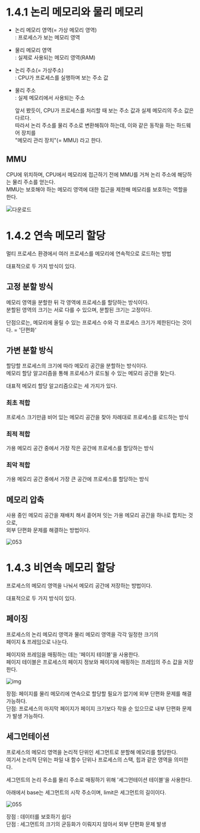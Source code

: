 # 1.4.1 논리 메모리와 물리 메모리 
- 논리 메모리 영역(= 가상 메모리 영역)          
  : 프로세스가 보는 메모리 영역          
- 물리 메모리 영역       
  : 실제로 사용되는 메모리 영역(RAM)      
- 논리 주소(= 가상주소)       
  : CPU가 프로세스를 실행하며 보는 주소 값
- 물리 주소          
  : 실제 메모리에서 사용되는 주소

  앞서 봤듯이, CPU가 프로세스를 처리할 때 보는 주소 값과 실제 메모리의 주소 값은 다르다.         
  따라서 논리 주소를 물리 주소로 변환해줘야 하는데, 이와 같은 동작을 하는 하드웨어 장치를           
  "메모리 관리 장치"(= MMU) 라고 한다.

## MMU 
CPU에 위치하며, CPU에서 메모리에 접근하기 전에 MMU를 거쳐 논리 주소에 해당하는 물리 주소를 얻는다.        
MMU는 보호해야 하는 메모리 영역에 대한 접근을 제한해 메모리를 보호하는 역할을 한다.     

![다운로드](https://github.com/leeshinbi/CS_Study/assets/109641586/24c2c106-2a16-43f2-98a1-95fadf1b472e)

# 1.4.2 연속 메모리 할당
멀티 프로세스 환경에서 여러 프로세스를 메모리에 연속적으로 로드하는 방법 

대표적으로 두 가지 방식이 있다. 

## 고정 분할 방식
메모리 영역을 분할한 뒤 각 영역에 프로세스를 할당하는 방식이다.     
분할된 영역의 크기는 서로 다를 수 있으며, 분할된 크기는 고정이다.    

단점으로는, 메모리에 올릴 수 있는 프로세스 수와 각 프로세스 크기가 제한된다는 것이다. = '단편화'

## 가변 분할 방식
할당할 프로세스의 크기에 따라 메모리 공간을 분할하는 방식이다.    
메모리 할당 알고리즘을 통해 프로세스가 로드될 수 있는 메모리 공간을 찾는다.    

대표적 메모리 할당 알고리즘으로는 세 가지가 있다. 

### 최초 적합 
프로세스 크기만큼 비어 있는 메모리 공간을 찾아 차례대로 프로세스를 로드하는 방식 

### 최적 적합
가용 메모리 공간 중에서 가장 작은 공간에 프로세스를 할당하는 방식

### 최악 적합 
가용 메모리 공간 중에서 가장 큰 공간에 프로세스를 할당하는 방식

## 메모리 압축
사용 중인 메모리 공간을 재배치 해서 흩어져 잇는 가용 메모리 공간을 하나로 합치는 것으로,    
외부 단편화 문제를 해결하는 방법이다.    

![053](https://github.com/leeshinbi/CS_Study/assets/109641586/2efd9454-6b3a-4e07-8426-35eaa2c9a4ad)

# 1.4.3 비연속 메모리 할당 
프로세스의 메모리 영역을 나눠서 메모리 공간에 저장하는 방법이다. 

대표적으로 두 가지 방식이 있다. 

## 페이징
프로세스의 논리 메모리 영역과 물리 메모리 영역을 각각 일정한 크기의    
페이지 & 프레임으로 나눈다. 

페이지와 프레임을 매핑하는 데는 '페이지 테이블'을 사용한다.   
페이지 테이블은 프로세스의 페이지 정보와 페이지에 매핑하는 프레임의 주소 값을 저장한다. 

![img](https://github.com/leeshinbi/CS_Study/assets/109641586/77122d0c-e70a-492f-b996-665b98a27999)

장점: 페이지를 물리 메모리에 연속으로 할당할 필요가 없기에 외부 단편화 문제를 해결 가능하다.     
단점: 프로세스의 마지막 페이지가 페이지 크기보다 작을 순 있으므로 내부 단편화 문제가 발생 가능하다. 

## 세그먼테이션
프로세스의 메모리 영역을 논리적 단위인 세그먼트로 분할해 메모리를 할당한다.   
여기서 논리적 단위는 파일 내 함수 단위나 프로세스의 스택, 힙과 같은 영역을 의미한다. 

세그먼트의 논리 주소를 물리 주소로 매핑하기 위해 '세그먼테이션 테이블'을 사용한다. 

아래에서 base는 세그먼트의 시작 주소이며, limit은 세그먼트의 길이이다. 

![055](https://github.com/leeshinbi/CS_Study/assets/109641586/438f7d22-853d-496d-ba60-9c2eef78572f)

장점 : 데이터를 보호하기 쉽다    
단점 : 세그먼트의 크기의 균등화가 이뤄지지 않아서 외부 단편화 문제 발생





